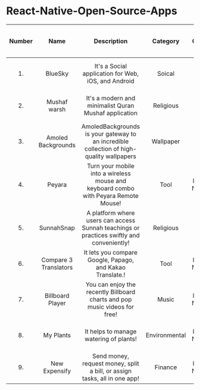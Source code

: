 # React-Native-Open-Source-Apps

|Number| Name     |Description | Category | RN CLI or Expo  | Github Link  | Github Stars | Last commit  | Playstore Link & Number of Downloads| Appstore Link & Number of Downloads |
:-----------:|:-----------: | :-----------: | :-----------: | :-----------: |  :-----------: | :-----------: | :-----------: | :-----------: |  :-----------: |
 1.|BlueSky  | It's a Social application for Web, iOS, and Android  |Soical       | Expo | [Github](https://github.com/bluesky-social/social-app)  | ![GitHub Repo stars](https://img.shields.io/github/stars/bluesky-social/social-app) |<img src="https://img.shields.io/github/last-commit/bluesky-social/social-app/main" alt="last update" />  | [5M+](https://play.google.com/store/apps/details?id=xyz.blueskyweb.app) | [Appstore](https://apps.apple.com/us/app/bluesky-social/id6444370199) |
2. |Mushaf warsh | It's a modern and minimalist Quran Mushaf application |Religious | Expo |[Github](https://github.com/adelpro/open-mushaf-native) |![GitHub Repo stars](https://img.shields.io/github/stars/adelpro/open-mushaf-native) |![GitHub last commit (branch)](https://img.shields.io/github/last-commit/adelpro/open-mushaf-native/main)| [50+](https://play.google.com/store/apps/details?id=com.adelpro.openmushafnative)| N/A |
3.|Amoled Backgrounds | AmoledBackgrounds is your gateway to an incredible collection of high-quality wallpapers | Wallpaper| Expo |[GitHub](https://github.com/gauravjot/amoledbackgrounds-app) | ![GitHub Repo stars](https://img.shields.io/github/stars/gauravjot/amoledbackgrounds-app)| <img src="https://img.shields.io/github/last-commit/gauravjot/amoledbackgrounds-app/master" alt="last update" /> | [100K+](https://play.google.com/store/apps/details?id=com.droidheat.amoledbackgrounds&pli=1) | N/A |
4. |Peyara |Turn your mobile into a wireless mouse and keyboard combo with Peyara Remote Mouse! | Tool | React Native |[GitHub](https://github.com/ayonshafiul/peyara-mouse-client) | ![GitHub Repo stars](https://img.shields.io/github/stars/ayonshafiul/peyara-mouse-client)| <img src="https://img.shields.io/github/last-commit/ayonshafiul/peyara-mouse-client/rn-raw" alt="last update" /> | [100+](https://play.google.com/store/apps/details?id=io.github.ayonshafiul.peyara) | N/A |
5.|SunnahSnap |A platform where users can access Sunnah teachings or practices swiftly and conveniently! | Religious | Expo |[GitHub](https://github.com/baqx/SunnahSnap) | ![GitHub Repo stars](https://img.shields.io/github/stars/baqx/SunnahSnap)| <img src="https://img.shields.io/github/last-commit/baqx/SunnahSnap/main" alt="last update" /> | [46](https://sunnahsnap.en.uptodown.com/android) | N/A |
6. |Compare 3 Translators |It lets you compare Google, Papago, and Kakao Translate.! | Tool | React Native |[GitHub](https://github.com/krtk-dev/translators) | ![GitHub Repo stars](https://img.shields.io/github/stars/krtk-dev/translators)| <img src="https://img.shields.io/github/last-commit/krtk-dev/translators/main" alt="last update" /> | [+10k](https://play.google.com/store/apps/details?id=com.koreanthinker.translators) | [Appstore](https://apps.apple.com/us/app/3%EA%B0%80%EC%A7%80-%EB%B2%88%EC%97%AD%EA%B8%B0-%EB%B9%84%EA%B5%90%ED%95%98%EB%8B%A4/id1611097883) |
7. |Billboard Player |You can enjoy the recently Billboard charts and pop music videos for free! | Music | React Native |[GitHub](https://github.com/krtk-dev/billboard-player) | ![GitHub Repo stars](https://img.shields.io/github/stars/krtk-dev/billboard-player)| <img src="https://img.shields.io/github/last-commit/krtk-dev/billboard-player/main" alt="last update" /> | [+100k](https://play.google.com/store/apps/details?id=com.koreanthinker.billboard) |N/A |
8.|My Plants |It helps to manage watering of plants! | Environmental  | React Native |[GitHub](https://github.com/benmotyka/myplants-app) | ![GitHub Repo stars](https://img.shields.io/github/stars/benmotyka/myplants-app)| <img src="https://img.shields.io/github/last-commit/benmotyka/myplants-app/main" alt="last update" /> | [+1k](https://play.google.com/store/apps/details?id=com.benmotyka.myplants&hl=en&gl=US) |N/A |
9.| New Expensify |Send money, request money, split a bill, or assign tasks, all in one app! | Finance | React Native |[GitHub](https://github.com/Expensify/App) | ![GitHub Repo stars](https://img.shields.io/github/stars/Expensify/App)| <img src="https://img.shields.io/github/last-commit/Expensify/App/main" alt="last update" /> | [+10k](https://play.google.com/store/apps/details?id=com.expensify.chat) |[Appstore](https://apps.apple.com/us/app/new-expensify/id1530278510) |
